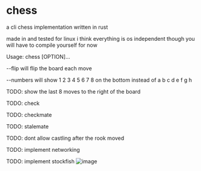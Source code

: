 # chess
a cli chess implementation written in rust

made in and tested for linux i think everything is os independent though you will have to compile yourself for now

Usage: chess [OPTION]...

--flip will flip the board each move

--numbers will show 1 2 3 4 5 6 7 8 on the bottom instead of a b c d e f g h

TODO: show the last 8 moves to the right of the board

TODO: check

TODO: checkmate

TODO: stalemate

TODO: dont allow castling after the rook moved

TODO: implement networking

TODO: implement stockfish
![image](https://user-images.githubusercontent.com/55570525/231222928-69903850-e981-4044-b7fb-53b0e5d7403f.png)
